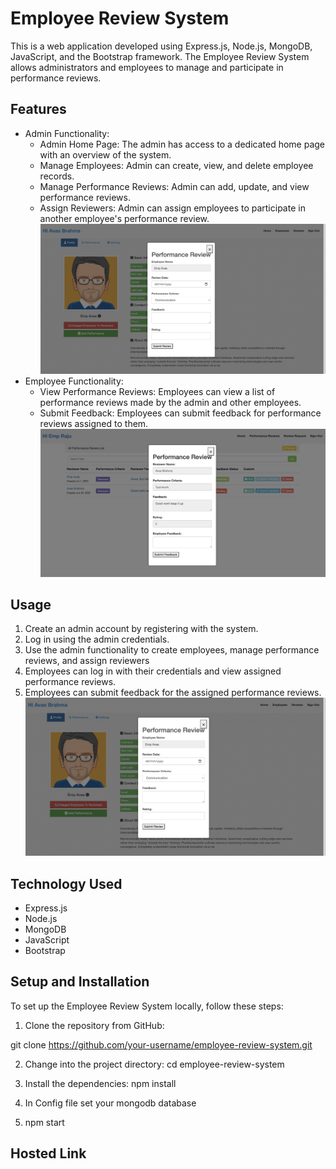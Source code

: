 
# Employee Review System

This is a web application developed using Express.js, Node.js, MongoDB, JavaScript, and the Bootstrap framework. The Employee Review System allows administrators and employees to manage and participate in performance reviews.





## Features

* Admin Functionality:
   - Admin Home Page: The admin has access to a dedicated home page with an overview of the system.
    - Manage Employees: Admin can create, view, and delete employee records.
    - Manage Performance Reviews: Admin can add, update, and view performance reviews.
    - Assign Reviewers: Admin can assign employees to participate in another employee's performance review.
   ![screenshot](https://github.com/AvasBrahma/EmployeeReviewSystem/blob/master/screenshot/AdminSubmitFeedback.png)
* Employee Functionality:
    - View Performance Reviews: Employees can view a list of performance reviews made by the admin and other employees.
    - Submit Feedback: Employees can submit feedback for performance reviews assigned to them.
  ![screenshot](https://github.com/AvasBrahma/EmployeeReviewSystem/blob/master/screenshot/EmpSubmitFeedback.png)


## Usage

1. Create an admin account by registering with the system.
2. Log in using the admin credentials.
3. Use the admin functionality to create employees, manage performance reviews, and assign reviewers
4. Employees can log in with their credentials and view assigned performance reviews.
5. Employees can submit feedback for the assigned performance reviews.
![screenshot](https://github.com/AvasBrahma/EmployeeReviewSystem/blob/master/screenshot/AdminSubmitFeedback.png)
## Technology Used
* Express.js
* Node.js
* MongoDB
* JavaScript
* Bootstrap
## Setup and Installation

To set up the Employee Review System locally, follow these steps:
1. Clone the repository from GitHub:

git clone https://github.com/your-username/employee-review-system.git

2. Change into the project directory:
 cd employee-review-system

3. Install the dependencies:
 npm install

4. In Config file set your mongodb database

5. npm start





## Hosted Link

